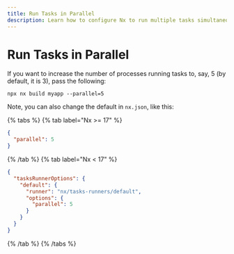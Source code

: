```yaml
---
title: Run Tasks in Parallel
description: Learn how to configure Nx to run multiple tasks simultaneously by adjusting the parallel option in the command line or nx.json configuration.
---
```


# Run Tasks in Parallel

If you want to increase the number of processes running tasks to, say, 5 (by default, it is 3), pass the following:

```shell
npx nx build myapp --parallel=5
```

Note, you can also change the default in `nx.json`, like this:

{% tabs %}
{% tab label="Nx >= 17" %}

```json {% fileName="nx.json"%}
{
  "parallel": 5
}
```

{% /tab %}
{% tab label="Nx < 17" %}

```json {% fileName="nx.json"%}
{
  "tasksRunnerOptions": {
    "default": {
      "runner": "nx/tasks-runners/default",
      "options": {
        "parallel": 5
      }
    }
  }
}
```

{% /tab %}
{% /tabs %}

